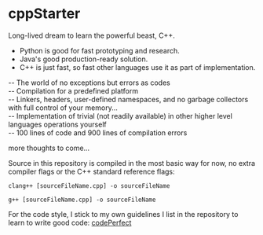 # cppStarter
Long-lived dream to learn the powerful beast, C++.

- Python is good for fast prototyping and research.
- Java's good production-ready solution.
- C++ is just fast, so fast other languages use it as part of implementation.

-- The world of no exceptions but errors as codes<br>
-- Compilation for a predefined platform<br>
-- Linkers, headers, user-defined namespaces, and no garbage collectors with full control of your memory...<br>
-- Implementation of trivial (not readily available) in other higher level languages operations yourself<br>
-- 100 lines of code and 900 lines of compilation errors<br>

more thoughts to come...

Source in this repository is compiled in the most basic way for now, no extra compiler flags or the C++ standard reference flags:

`clang++ [sourceFileName.cpp] -o sourceFileName`

`g++ [sourceFileName.cpp] -o sourceFileName`

For the code style, I stick to my own guidelines I list in the repository to learn to write good code: [codePerfect](https://github.com/dron-dronych/CodePerfect)

